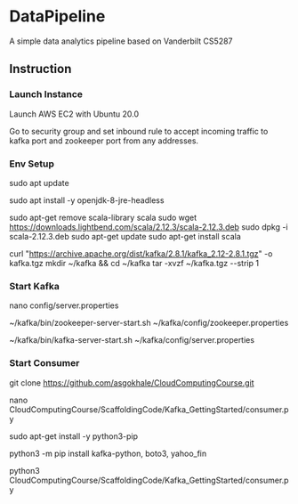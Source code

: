 # DataPipeline

A simple data analytics pipeline based on Vanderbilt CS5287

## Instruction

### Launch Instance

Launch AWS EC2 with Ubuntu 20.0

Go to security group and set inbound rule to accept incoming traffic to kafka port and zookeeper port from any addresses.

### Env Setup

sudo apt update

sudo apt install -y openjdk-8-jre-headless

sudo apt-get remove scala-library scala
sudo wget https://downloads.lightbend.com/scala/2.12.3/scala-2.12.3.deb
sudo dpkg -i scala-2.12.3.deb
sudo apt-get update
sudo apt-get install scala

curl "https://archive.apache.org/dist/kafka/2.8.1/kafka_2.12-2.8.1.tgz" -o kafka.tgz
mkdir ~/kafka && cd ~/kafka
tar -xvzf ~/kafka.tgz --strip 1

### Start Kafka

nano config/server.properties

~/kafka/bin/zookeeper-server-start.sh ~/kafka/config/zookeeper.properties

~/kafka/bin/kafka-server-start.sh ~/kafka/config/server.properties

### Start Consumer

git clone https://github.com/asgokhale/CloudComputingCourse.git

nano CloudComputingCourse/ScaffoldingCode/Kafka_GettingStarted/consumer.py

sudo apt-get install -y python3-pip

python3 -m pip install kafka-python, boto3, yahoo_fin

python3 CloudComputingCourse/ScaffoldingCode/Kafka_GettingStarted/consumer.py
